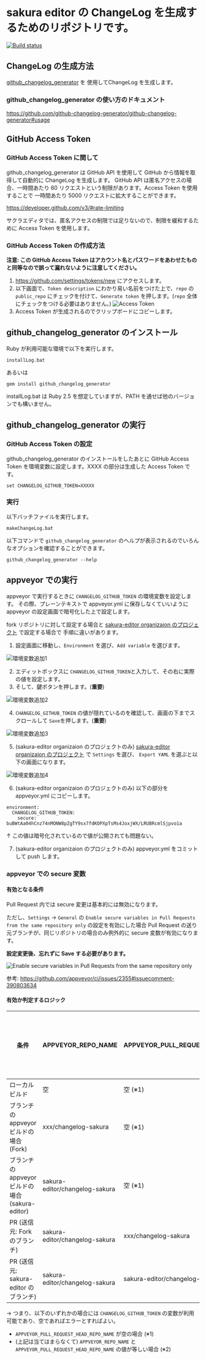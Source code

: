 # sakura editor の ChangeLog を生成するためのリポジトリです。

[![Build status](https://ci.appveyor.com/api/projects/status/9lapqyq8h7ak1otj/branch/master?svg=true)](https://ci.appveyor.com/project/sakuraeditor/changelog-sakura/branch/master)

## ChangeLog の生成方法

[github_changelog_generator](https://github.com/github-changelog-generator/github-changelog-generator) を
使用してChangeLog を生成します。

### github_changelog_generator の使い方のドキュメント

https://github.com/github-changelog-generator/github-changelog-generator#usage

## GitHub Access Token

### GitHub Access Token に関して

github_changelog_generator は GitHub API を使用して GitHub から情報を取得して自動的に ChangeLog を生成します。
GitHub API は匿名アクセスの場合、一時間あたり 60 リクエストという制限があります。Access Token を使用することで
一時間あたり 5000 リクエストに拡大することができます。

https://developer.github.com/v3/#rate-limiting

サクラエディタでは、匿名アクセスの制限では足りないので、制限を緩和するために Access Token を使用します。

### GitHub Access Token の作成方法

**注意: この GitHub Access Token はアカウント名とパスワードをあわせたものと同等なので誤って漏れないように注意してください。**

1. https://github.com/settings/tokens/new にアクセスします。
2. 以下画面で、`Token description` にわかり易い名前をつけた上で、`repo` の `public_repo` にチェックを付けて、`Generate token` を押します。(`repo` 全体にチェックをつける必要はありません。)
   ![Access Token](image/generate-access-token.png)
3. Access Token が生成されるのでクリップボードにコピーします。


## github_changelog_generator のインストール

Ruby が利用可能な環境で以下を実行します。

```
installLog.bat
```

あるいは

```
gem install github_changelog_generator
```

installLog.bat は Ruby 2.5 を想定していますが、PATH を通せば他のバージョンでも構いません。

## github_changelog_generator の実行

### GitHub Access Token の設定

github_changelog_generator のインストールをしたあとに GitHub Access Token を環境変数に設定します。XXXX の部分は生成した Access Token です。

```
set CHANGELOG_GITHUB_TOKEN=XXXXX
```

### 実行

以下バッチファイルを実行します。

```
makeChangeLog.bat
```

以下コマンドで `github_changelog_generator` のヘルプが表示されるのでいろんなオプションを確認することができます。

```
github_changelog_generator --help
```

## appveyor での実行

appveyor で実行するときに `CHANGELOG_GITHUB_TOKEN` の環境変数を設定します。
その際、プレーンテキストで appveyor.yml に保存しなくていいように 
appveyor の設定画面で暗号化した上で設定します。

fork リポジトリに対して設定する場合と [sakura-editor organizaion のプロジェクト](https://ci.appveyor.com/project/sakuraeditor/changelog-sakura) で設定する場合で
手順に違いがあります。

1. 設定画面に移動し、`Environment` を選び、`Add variable` を選びます。

![環境変数追加1](image/env1.png)

2. エディットボックスに `CHANGELOG_GITHUB_TOKEN`と入力して、その右に実際の値を設定します。
3. そして、鍵ボタンを押します。(**重要**)

![環境変数追加2](image/env2.png)

4. `CHANGELOG_GITHUB_TOKEN` の値が隠れているのを確認して、画面の下までスクロールして `Save`を押します。(**重要**)

![環境変数追加3](image/env3.png)

5. (sakura-editor organizaion のプロジェクトのみ) [sakura-editor organizaion のプロジェクト](https://ci.appveyor.com/project/sakuraeditor/changelog-sakura) で `Settings` を選び、 `Export YAML` を選ぶと以下の画面になります。

![環境変数追加4](image/env4.png)

6. (sakura-editor organizaion のプロジェクトのみ) 以下の部分を appveyor.yml にコピーします。

```
environment:
  CHANGELOG_GITHUB_TOKEN:
    secure: buBWtAa04hCnz74nMONW8pZgTY9sx7fdKOPXpTsMs4JoxjWX/LRUBRcmlSjpvo1a
```

↑ この値は暗号化されているので値が公開されても問題ない。

7. (sakura-editor organizaion のプロジェクトのみ) appveyor.yml をコミットして push します。

### appveyor での secure 変数

#### 有効となる条件

Pull Request 内では secure 変更は基本的には無効になります。

ただし、`Settings` → `General` の `Enable secure variables in Pull Requests from the same repository only` の設定を有効にした場合
Pull Request の送り元ブランチが、同じリポジトリの場合のみ例外的に secure 変数が有効になります。

**設定変更後、忘れずに Save する必要があります。**

![Enable secure variables in Pull Requests from the same repository only](image/enable-secure-variables-in-pull-requests-from-same-repo.png)

参考: https://github.com/appveyor/ci/issues/2355#issuecomment-390803634

#### 有効か判定するロジック

|条件|APPVEYOR_REPO_NAME|APPVEYOR_PULL_REQUEST_HEAD_REPO_NAME|secure 変数|処理実行の可否|
|--|--|--|--|--|
|ローカルビルド|空|空 (※1)|-|○|
|ブランチの appveyor ビルドの場合 (Fork)|xxx/changelog-sakura|空 (※1)|○|○|
|ブランチの appveyor ビルドの場合 (sakura-editor)|sakura-editor/changelog-sakura|空 (※1)|○ (UI で設定した場合)|○|
|PR (送信元: Fork のブランチ)|sakura-editor/changelog-sakura|xxx/changelog-sakura|×|×|
|PR (送信元: sakura-editor のブランチ)|sakura-editor/changelog-sakura|sakura-editor/changelog-sakura (※2)|○|○|

→ つまり、以下のいずれかの場合には `CHANGELOG_GITHUB_TOKEN` の変数が利用可能であり、空であればエラーとすればよい。

- `APPVEYOR_PULL_REQUEST_HEAD_REPO_NAME` が空の場合 (※1)
- (上記は当てはまらなくて) `APPVEYOR_REPO_NAME` と `APPVEYOR_PULL_REQUEST_HEAD_REPO_NAME` の値が等しい場合 (※2)
